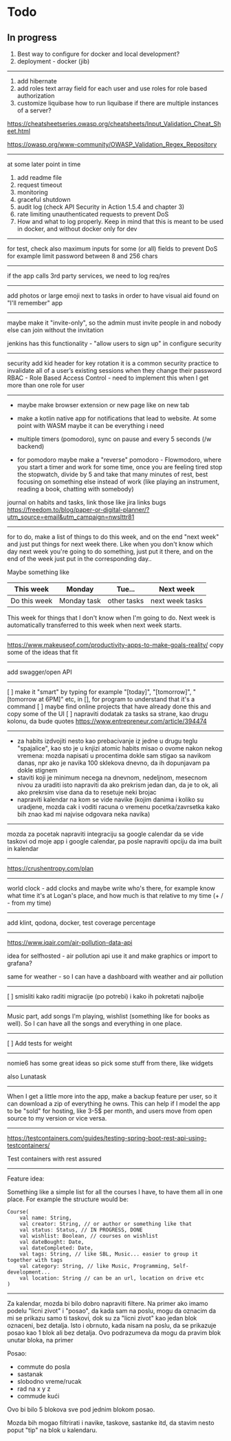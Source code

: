 # Todo

## In progress

1. Best way to configure for docker and local development?
2. deployment - docker (jib)

---

1. add hibernate
2. add roles text array field for each user and use roles for role based authorization
3. customize liquibase
   how to run liquibase if there are multiple instances of a server?

https://cheatsheetseries.owasp.org/cheatsheets/Input_Validation_Cheat_Sheet.html

https://owasp.org/www-community/OWASP_Validation_Regex_Repository

--- 

at some later point in time

1. add readme file
2. request timeout
3. monitoring
4. graceful shutdown
5. audit log (check API Security in Action 1.5.4 and chapter 3)
6. rate limiting unauthenticated requests to prevent DoS
7. How and what to log properly. Keep in mind that this is meant to be used in docker, and without docker only for dev

---

for test, check also maximum inputs for some (or all) fields to prevent DoS
for example limit password between 8 and 256 chars

---

if the app calls 3rd party services, we need to log req/res

---

add photos or large emoji next to tasks in order to have visual aid
found on "I'll remember" app

---

maybe make it "invite-only", so the admin must invite people in and nobody else can join without the invitation

jenkins has this functionality - "allow users to sign up" in configure security

---

security
add kid header for key rotation
it is a common security practice to invalidate all of a user’s existing sessions when they change their password
RBAC - Role Based Access Control - need to implement this when I get more than one role for user

---

- maybe make browser extension or new page like on new tab
- make a kotlin native app for notifications that lead to website. At some point with WASM maybe it can be everything i
  need
- multiple timers (pomodoro), sync on pause and every 5 seconds (/w backend)

- for pomodoro maybe make a "reverse" pomodoro - Flowmodoro, where you start a timer and work for some time, once you
  are
  feeling tired stop the stopwatch, divide by 5 and take that many minutes of rest, best focusing on something else
  instead of work (like playing an instrument, reading a book, chatting with somebody)

journal on habits and tasks, link those like jira links bugs
https://freedom.to/blog/paper-or-digital-planner/?utm_source=email&utm_campaign=nwslttr81

---

for to do, make a list of things to do this week, and on the end "next week" and just put things for next week there.
Like when you don't know which day next week you're going to do something, just put it there, and on the end of the
week just put in the corresponding day..

Maybe something like

| This week    | Monday      | Tue...      | Next week       |
|--------------|-------------|-------------|-----------------|
| Do this week | Monday task | other tasks | next week tasks |

This week for things that I don't know when I'm going to do. Next week is automatically transferred to this week when
next week starts.

---

https://www.makeuseof.com/productivity-apps-to-make-goals-reality/ copy some of the ideas that fit

---

add swagger/open API

---

[ ] make it "smart" by typing for example "[today]", "[tomorrow]", "[tomorrow at 6PM]" etc, in [], for program to
understand that it's a command
[ ] maybe find online projects that have already done this and copy some of the UI
[ ] napraviti dodatak za tasks sa strane, kao drugu kolonu, da bude quotes
https://www.entrepreneur.com/article/394474

---

- za habits izdvojiti nesto kao prebacivanje iz jedne u drugu teglu "spajalice", kao sto je u knjizi atomic habits
  misao o ovome nakon nekog vremena: mozda napisati u procentima dokle sam stigao sa navikom danas, npr ako je navika
  100 sklekova dnevno, da ih dopunjavam pa dokle stignem
- staviti koji je minimum necega na dnevnom, nedeljnom, mesecnom nivou za uraditi
  isto napraviti da ako prekrism jedan dan, da je to ok, ali ako prekrsim vise dana da to resetuje neki brojac
- napraviti kalendar na kom se vide navike (kojim danima i koliko su uradjene, mozda cak i voditi racuna o vremenu
  pocetka/zavrsetka kako bih znao kad mi najvise odgovara neka navika)

---

mozda za pocetak napraviti integraciju sa google calendar da se vide taskovi od moje app i google calendar, pa posle
napraviti opciju da ima built in kalendar

---

https://crushentropy.com/plan

---

world clock - add clocks and maybe write who's there, for example know what time it's at Logan's place, and how much is
that relative to my time (+ / - from my time)

---

add klint, qodona, docker, test coverage percentage

---

https://www.iqair.com/air-pollution-data-api

idea for selfhosted - air pollution api use it and make graphics or import to grafana?

same for weather - so I can have a dashboard with weather and air pollution

---

[ ] smisliti kako raditi migracije (po potrebi) i kako ih pokretati najbolje

---

Music part, add songs I'm playing, wishlist (something like for books as well). So I can have all the songs and
everything in one place.

---

[ ] Add tests for weight

---

nomie6 has some great ideas so pick some stuff from there, like widgets

also Lunatask

---

When I get a little more into the app, make a backup feature per user, so it can download a zip of everything he owns.
This can help if I model the app to be "sold" for hosting, like 3-5$ per month, and users move from open source to my
version or vice versa.

---

https://testcontainers.com/guides/testing-spring-boot-rest-api-using-testcontainers/

Test containers with rest assured

---

Feature idea:

Something like a simple list for all the courses I have, to have them all in one place. For example the structure would
be:

```
Course(
    val name: String,
    val creator: String, // or author or something like that
    val status: Status, // IN PROGRESS, DONE
    val wishlist: Boolean, // courses on wishlist
    val dateBought: Date,
    val dateCompleted: Date,
    val tags: String, // like SBL, Music... easier to group it together with tags
    val category: String, // like Music, Programming, Self-development...
    val location: String // can be an url, location on drive etc
)
```

---

Za kalendar, mozda bi bilo dobro napraviti filtere. Na primer ako imamo podelu "licni zivot" i "posao", da kada sam na
poslu, mogu da oznacim da mi se prikazu samo ti taskovi, dok su za "licni zivot" kao jedan blok oznaceni, bez detalja.
Isto i obrnuto, kada nisam na poslu, da se prikazuje posao kao 1 blok ali bez detalja. Ovo podrazumeva da mogu da pravim
blok unutar bloka, na primer

Posao:

- commute do posla
- sastanak
- slobodno vreme/rucak
- rad na x y z
- commude kući

Ovo bi bilo 5 blokova sve pod jednim blokom posao.

Mozda bih mogao filtrirati i navike, taskove, sastanke itd, da stavim nesto poput "tip" na blok u kalendaru.